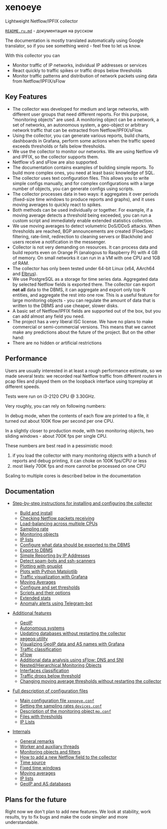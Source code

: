 # xenoeye
Lightweight Netflow/IPFIX collector

[`README.ru.md`](README.ru.md) - документация на русском

The documentation is mostly translated automatically using Google translator, so if you see something weird - feel free to let us know.

With this collector you can

  * Monitor traffic of IP networks, individual IP addresses or services
  * React quickly to traffic spikes or traffic drops below thresholds
  * Monitor traffic patterns and distribution of network packets using data from Netflow/IPFIX/sFlow


## Key Features

  * The collector was developed for medium and large networks, with different user groups that need different reports. For this purpose, "monitoring objects" are used. A monitoring object can be a network, a set of networks, an autonomous system, a geo-object or arbitrary network traffic that can be extracted from Netflow/IPFIX/sFlow.
  * Using the collector, you can generate various reports, build charts, dashboards in Grafana, perform some actions when the traffic speed exceeds thresholds or falls below thresholds.
  * We use the collector to monitor our networks. We are using Netflow v9 and IPFIX, so the collector supports them.
  * Netflow v5 and sFlow are also supported.
  * The documentation contains examples of building simple reports. To build more complex ones, you need at least basic knowledge of SQL.
  * The collector uses text configuration files. This allows you to write simple configs manually, and for complex configurations with a large number of objects, you can generate configs using scripts.
  * The collector processes data in two ways: it aggregates it over periods (fixed-size time windows to produce reports and graphs), and it uses moving averages to quickly react to spikes.
  * Both methods can be used individually or together. For example, if a moving average detects a threshold being exceeded, you can run a custom script and immediately enable extended statistics collection.
  * We use moving averages to detect volumetric DoS/DDoS attacks. When thresholds are reached, BGP announcements are created (FlowSpec filtering, rate-limit, redirection to cleaning servers or Blackhole) and users receive a notification in the messenger.
  * Collector is not very demanding on resources. It can process data and build reports even on Orange Pi (analogous to Raspberry Pi) with 4 GB of memory. On small networks it can run in a VM with one CPU and 1GB of RAM.
  * The collector has only been tested under 64-bit Linux (x64, AArch64 and [Elbrus](https://en.wikipedia.org/wiki/Elbrus_2000)).
  * We use PostgreSQL as a storage for time series data. Aggregated data by selected Netflow fields is exported there. The collector can export **not all** data to the DBMS, it can aggregate and export only top-N entities, and aggregate the rest into one row. This is a useful feature for large monitoring objects - you can regulate the amount of data that is written to the DBMS and use cheaper, slower disks.
  * A basic set of Netflow/IPFIX fields are supported out of the box, but you can add almost any field you need.
  * The project has a very liberal ISC license. We have no plans to make commercial or semi-commercial versions. This means that we cannot make any predictions about the future of the project. But on the other hand:
  * There are no hidden or artificial restrictions


## Performance

Users are usually interested in at least a rough performance estimate, so we made several tests: we recorded real Netflow traffic from different routers in pcap files and played them on the loopback interface using tcpreplay at different speeds.

Tests were run on i3-2120 CPU @ 3.30GHz.

Very roughly, you can rely on following numbers:

In debug mode, when the contents of each flow are printed to a file, it turned out about 100K flow per second per one CPU.

In a slightly closer to production mode, with two monitoring objects, two sliding windows - about 700K fps per single CPU.

These numbers are best read in a pessimistic mood:
  1. if you load the collector with many monitoring objects with a bunch of reports and debug printing, it can choke on 100K fps/CPU or less
  2. most likely 700K fps and more cannot be processed on one CPU

Scaling to multiple cores is described below in the documentation


## Documentation

  * [Step-by-step instructions for installing and configuring the collector](STEP-BY-STEP.md)
    * [Build and install](STEP-BY-STEP.md#build-and-install)
    * [Checking Netflow packets receiving](STEP-BY-STEP.md#checking-netflow-packets-receiving)
    * [Load-balancing across multiple CPUs](STEP-BY-STEP.md#load-balancing-across-multiple-cpus)
    * [Sampling rate](STEP-BY-STEP.md#sampling-rate)
    * [Monitoring objects](STEP-BY-STEP.md#monitoring-objects)
    * [IP lists](STEP-BY-STEP.md#ip-lists)
    * [Configure what data should be exported to the DBMS](STEP-BY-STEP.md#configure-what-data-should-be-exported-to-the-dbms)
    * [Export to DBMS](STEP-BY-STEP.md#export-to-dbms)
    * [Simple Reporting by IP Addresses](STEP-BY-STEP.md#simple-reporting-by-ip-addresses)
    * [Detect spam-bots and ssh-scanners](STEP-BY-STEP.md#detect-spam-bots-and-ssh-scanners)
    * [Plotting with gnuplot](STEP-BY-STEP.md#plotting-with-gnuplot)
    * [Plots with Python Matplotlib](STEP-BY-STEP.md#plots-with-python-matplotlib)
    * [Traffic visualization with Grafana](STEP-BY-STEP.md#traffic-visualization-with-grafana)
    * [Moving Averages](STEP-BY-STEP.md#moving-averages)
    * [Configure and set thresholds](STEP-BY-STEP.md#configure-and-set-thresholds)
    * [Scripts and their options](STEP-BY-STEP.md#scripts-and-their-options)
    * [Extended stats](STEP-BY-STEP.md#extended-stats)
    * [Anomaly alerts using Telegram-bot](STEP-BY-STEP.md#anomaly-alerts-using-telegram-bot)

  * [Additional features](EXTRA.md)
    * [GeoIP](EXTRA.md#geoip)
    * [Autonomous systems](EXTRA.md#autonomous-systems)
    * [Updating databases without restarting the collector](EXTRA.md#updating-databases-without-restarting-the-collector)
    * [xegeoq utility](EXTRA.md#xegeoq-utility)
    * [Visualizing GeoIP data and AS names with Grafana](EXTRA.md#visualizing-geoip-data-and-as-names-with-grafana)
    * [Traffic classification](EXTRA.md#traffic-classification)
    * [sFlow](EXTRA.md#sflow)
    * [Additional data analysis using sFlow: DNS and SNI](EXTRA.md#additional-data-analysis-using-sflow-dns-and-sni)
    * [Nested/Hierarchical Monitoring Objects](EXTRA.md#)
    * [Interfaces classification](EXTRA.md#)
    * [Traffic drops below threshold](EXTRA.md#)
    * [Changing moving average thresholds without restarting the collector](EXTRA.md#)

  * [Full description of configuration files](CONFIG.md)
    * [Main configuration file `xenoeye.conf`](CONFIG.md#main-configuration-file-xenoeyeconf)
    * [Setting the sampling rates `devices.conf`](CONFIG.md#setting-the-sampling-rates-devicesconf)
    * [Description of the monitoring object `mo.conf`](CONFIG.md#description-of-the-monitoring-object-moconf)
    * [Files with thresholds](CONFIG.md#files-with-thresholds)
    * [IP Lists](CONFIG.md#ip-lists)

  * [Internals](INTERNALS.md)
    * [General remarks](INTERNALS.md#general-remarks)
    * [Worker and auxiliary threads](INTERNALS.md#worker-and-auxiliary-threads)
    * [Monitoring objects and filters](INTERNALS.md#monitoring-objects-and-filters)
    * [How to add a new Netflow field to the collector](INTERNALS.md#how-to-add-a-new-netflow-field-to-the-collector)
    * [Time source](INTERNALS.md#time-source)
    * [Fixed time windows](INTERNALS.md#fixed-time-windows)
    * [Moving averages](INTERNALS.md#moving-averages)
    * [IP lists](INTERNALS.md#ip-lists)
    * [GeoIP and AS databases](#geoip-and-as-databases)


## Plans for the future

Right now we don't plan to add new features. We look at stability, work results, try to fix bugs and make the code simpler and more understandable.

